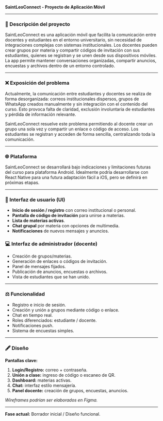 **SaintLeoConnect - Proyecto de Aplicación Móvil**

---

### 📄 Descripción del proyecto

SaintLeoConnect es una aplicación móvil que facilita la comunicación entre docentes y estudiantes en el entorno universitario, sin necesidad de integraciones complejas con sistemas institucionales. Los docentes pueden crear grupos por materia y compartir códigos de invitación con sus estudiantes, quienes se registran y se unen desde sus dispositivos móviles. La app permite mantener conversaciones organizadas, compartir anuncios, encuestas y archivos dentro de un entorno controlado.

---

### ❌ Exposición del problema

Actualmente, la comunicación entre estudiantes y docentes se realiza de forma desorganizada: correos institucionales dispersos, grupos de WhatsApp creados manualmente y sin integración con el contenido del curso. Esto provoca falta de claridad, exclusión involuntaria de estudiantes y pérdida de información relevante.

SaintLeoConnect resuelve este problema permitiendo al docente crear un grupo una sola vez y compartir un enlace o código de acceso. Los estudiantes se registran y acceden de forma sencilla, centralizando toda la comunicación.

---

### 🌐 Plataforma

SaintLeoConnect se desarrollará bajo indicaciones y limitaciones futuras del curso para plataforma Android. Idealmente podría desarrollarse con React Native para una futura adaptación fácil a iOS, pero se definirá en próximas etapas.

---

### 🔹 Interfaz de usuario (UI)

* **Inicio de sesión / registro** con correo institucional o personal.
* **Pantalla de código de invitación** para unirse a materias.
* **Lista de materias activas**.
* **Chat grupal** por materia con opciones de multimedia.
* **Notificaciones** de nuevos mensajes y anuncios.

### 💻 Interfaz de administrador (docente)

* Creación de grupos/materias.
* Generación de enlaces o códigos de invitación.
* Panel de mensajes fijados.
* Publicación de anuncios, encuestas o archivos.
* Vista de estudiantes que se han unido.

---

### ⚖️ Funcionalidad

* Registro e inicio de sesión.
* Creación y unión a grupos mediante código o enlace.
* Chat en tiempo real.
* Roles diferenciados: estudiante / docente.
* Notificaciones push.
* Sistema de encuestas simples.

---

### 🖋️ Diseño

**Pantallas clave:**

1. **Login/Registro:** correo + contraseña.
2. **Unión a clase:** ingreso de código o escaneo de QR.
3. **Dashboard:** materias activas.
4. **Chat:** interfaz estilo mensajería.
5. **Panel docente:** creación de grupos, encuestas, anuncios.

*Wireframes podrían ser elaborados en Figma.*

---

**Fase actual:** Borrador inicial / Diseño funcional.


